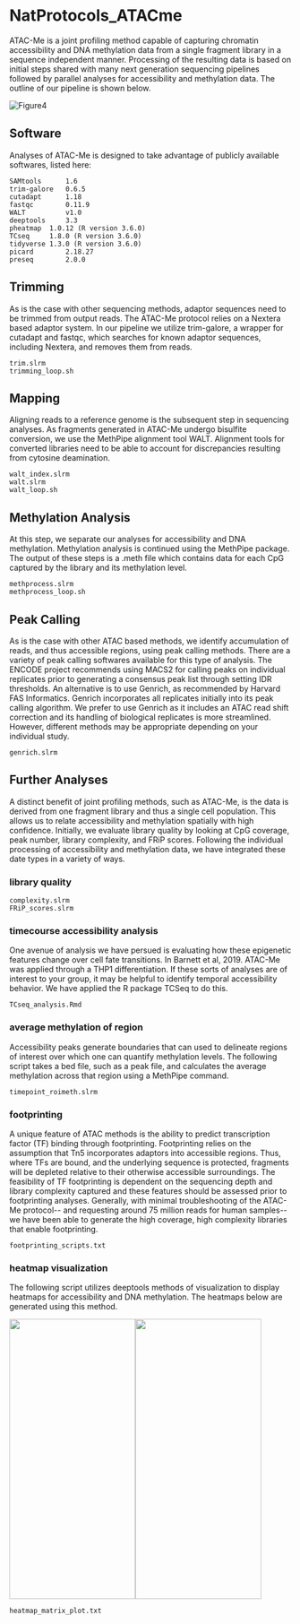 # NatProtocols_ATACme
ATAC-Me is a joint profiling method capable of capturing chromatin accessibility and DNA methylation data from a single fragment library in a sequence independent manner. Processing of the resulting data is based on initial steps shared with many next generation sequencing pipelines followed by parallel analyses for accessibility and methylation data. The outline of our pipeline is shown below. 

![Figure4](https://user-images.githubusercontent.com/75271993/114914104-89cf4300-9de7-11eb-9720-a66b158f3861.png)

## Software
Analyses of ATAC-Me is designed to take advantage of publicly available softwares, listed here: 
```
SAMtools      1.6
trim-galore   0.6.5 
cutadapt      1.18 
fastqc        0.11.9 
WALT          v1.0
deeptools     3.3
pheatmap  1.0.12 (R version 3.6.0)
TCseq     1.8.0 (R version 3.6.0)
tidyverse 1.3.0 (R version 3.6.0)
picard        2.18.27
preseq        2.0.0
```
## Trimming
As is the case with other sequencing methods, adaptor sequences need to be trimmed from output reads. The ATAC-Me protocol relies on a Nextera based adaptor system. In our pipeline we utilize trim-galore, a wrapper for cutadapt and fastqc, which searches for known adaptor sequences, including Nextera, and removes them from reads. 
```
trim.slrm
trimming_loop.sh
```
## Mapping
Aligning reads to a reference genome is the subsequent step in sequencing analyses. As fragments generated in ATAC-Me undergo bisulfite conversion, we use the MethPipe alignment tool WALT. Alignment tools for converted libraries need to be able to account for discrepancies resulting from cytosine deamination.
```
walt_index.slrm
walt.slrm
walt_loop.sh
```
## Methylation Analysis
At this step, we separate our analyses for accessibility and DNA methylation. Methylation analysis is continued using the MethPipe package. The output of these steps is a .meth file which contains data for each CpG captured by the library and its methylation level. 
```
methprocess.slrm
methprocess_loop.sh
```
## Peak Calling
As is the case with other ATAC based methods, we identify accumulation of reads, and thus accessible regions, using peak calling methods. There are a variety of peak calling softwares available for this type of analysis. The ENCODE project recommends using MACS2 for calling peaks on individual replicates prior to generating a consensus peak list through setting IDR thresholds. An alternative is to use Genrich, as recommended by  Harvard FAS Informatics. Genrich incorporates all replicates initially into its peak calling algorithm. We prefer to use Genrich as it includes an ATAC read shift correction and its handling of biological replicates is more streamlined. However, different methods may be appropriate depending on your individual study. 
```
genrich.slrm
```
## Further Analyses
A distinct benefit of joint profiling methods, such as ATAC-Me, is the data is derived from one fragment library and thus a single cell population. This allows us to relate accessibility and methylation spatially with high confidence. Initially, we evaluate library quality by looking at CpG coverage, peak number, library complexity, and FRiP scores. Following the individual processing of accessibility and methylation data, we have integrated these date types in a variety of ways.
### library quality
```
complexity.slrm
FRiP_scores.slrm
```
### timecourse accessibility analysis
One avenue of analysis we have persued is evaluating how these epigenetic features change over cell fate transitions. In Barnett et al, 2019. ATAC-Me was applied through a THP1 differentiation. If these sorts of analyses are of interest to your group, it may be helpful to identify temporal accessibility behavior. We have applied the R package TCSeq to do this. 
```
TCseq_analysis.Rmd
```
### average methylation of region
Accessibility peaks generate boundaries that can used to delineate regions of interest over which one can quantify methylation levels. The following script takes a bed file, such as a peak file, and calculates the average methylation across that region using a MethPipe command. 
```
timepoint_roimeth.slrm
```
### footprinting
A unique feature of ATAC methods is the ability to predict transcription factor (TF) binding through footprinting. Footprinting relies on the assumption that Tn5 incorporates adaptors into accessible regions. Thus, where TFs are bound, and the underlying sequence is protected, fragments will be depleted relative to their otherwise accessible surroundings. The feasibility of TF footprinting is dependent on the sequencing depth and library complexity captured and these features should be assessed prior to footprinting analyses. Generally, with minimal troubleshooting of the ATAC-Me protocol-- and requesting around 75 million reads for human samples-- we have been able to generate the high coverage, high complexity libraries that enable footprinting.
```
footprinting_scripts.txt
```
### heatmap visualization
The following script utilizes deeptools methods of visualization to display heatmaps for accessibility and DNA methylation. The heatmaps below are generated using this method. 

<img src="https://user-images.githubusercontent.com/75271993/114914767-59d46f80-9de8-11eb-8052-f2cf17fdf6d2.png" height="500" width="225px"><img src="https://user-images.githubusercontent.com/75271993/114914771-5b9e3300-9de8-11eb-8ba2-8090b9833719.png" height="500" width="225px">

```
heatmap_matrix_plot.txt
```
